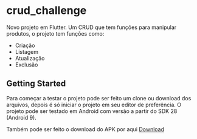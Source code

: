 # crud_challenge

Novo projeto em Flutter.
Um CRUD que tem funções para manipular produtos, o projeto tem funções como: 
- Criação
- Listagem
- Atualização 
- Exclusão

## Getting Started

Para começar a testar o projeto pode ser feito um clone ou download dos arquivos, depois é só iniciar o projeto em seu editor de preferência.
O projeto pode ser testado em Android com versão a partir do SDK 28 (Android 9).

Também pode ser feito o download do APK por aqui [Download](https://drive.google.com/file/d/16DmqOts_PzqLBjQHC01Yf58p1bwhFMJi/view?usp=sharing)


